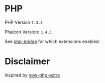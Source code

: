 # PHP

PHP Version `7.3.3`

Phalcon Version: `3.4.3`

See [php-bridge](https://github.com/barnebys/now-builders-barnebys/blob/master/packages/now-php-bridge/build/php-modules.conf) for which extensions enabled.


# Disclaimer

Inspired by [now-php-extra](https://github.com/sebas5384/now-php-extra) 